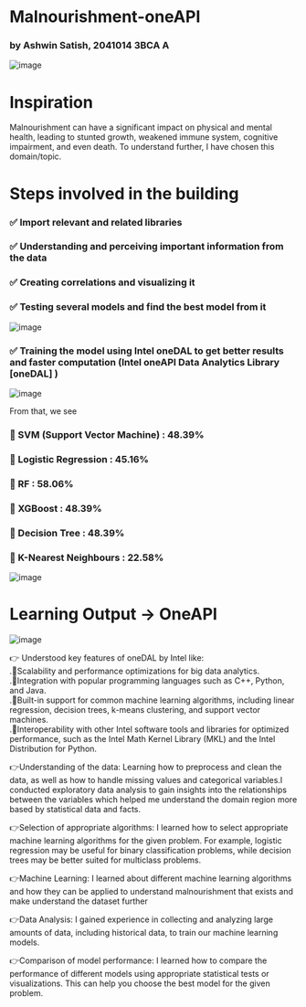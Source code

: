 # Malnourishment-oneAPI
### by Ashwin Satish, 2041014 3BCA A

![image](https://user-images.githubusercontent.com/84863353/225493726-e54cbe62-5486-47c7-b370-1e18e41ccc46.png)

# Inspiration

Malnourishment can have a significant impact on physical and mental health, leading to stunted growth, weakened immune system, cognitive impairment, and even death.
To understand further, I have chosen this domain/topic.

# Steps involved in the building


### ✅ Import relevant and related libraries

### ✅ Understanding and perceiving important information from the data

### ✅ Creating correlations and visualizing it 

### ✅ Testing several models and find the best model from it

![image](https://user-images.githubusercontent.com/84863353/225496989-4df977b6-66c1-4db8-8dc7-409b4adfb40f.png)

### ✅ Training the model using Intel oneDAL to get better results and faster computation (Intel oneAPI Data Analytics Library [oneDAL] )

![image](https://user-images.githubusercontent.com/84863353/225495385-259b5535-6372-458b-bce2-977ebd1261b0.png)

From that, we see 

### 🌟 SVM (Support Vector Machine) : 48.39% 
### 🌟 Logistic Regression : 45.16%
### 🌟 RF : 58.06%
### 🌟 XGBoost : 48.39%
### 🌟 Decision Tree : 48.39%
### 🌟 K-Nearest Neighbours : 22.58%

![image](https://user-images.githubusercontent.com/84863353/225495874-52343ba0-2e5e-44b7-8f1e-a5312a9cc3be.png)

# Learning Output -> OneAPI
![image](https://user-images.githubusercontent.com/84863353/225495947-2beb9046-b97c-4c8d-9e29-b72939da658b.png)

👉 Understood key features of oneDAL by Intel like: <br>
 .🎯Scalability and performance optimizations for big data analytics.<br>
 .🎯Integration with popular programming languages such as C++, Python, and Java.<br>
 .🎯Built-in support for common machine learning algorithms, including linear regression, decision trees, k-means clustering, and support vector machines.<br>
 .🎯Interoperability with other Intel software tools and libraries for optimized performance, such as the Intel Math Kernel Library (MKL) and the Intel Distribution for Python.<br>
 
 👉Understanding of the data: Learning how to preprocess and clean the data, as well as how to handle missing values and categorical variables.I conducted exploratory data analysis to gain insights into the relationships between the variables which helped me understand the domain region more based by statistical data and facts.
 
 👉Selection of appropriate algorithms: I learned how to select appropriate machine learning algorithms for the given problem. For example, logistic regression may be useful for binary classification problems, while decision trees may be better suited for multiclass problems.
 
 👉Machine Learning: I learned about different machine learning algorithms and how they can be applied to understand malnourishment that exists and make understand the dataset further
 
 👉Data Analysis: I gained experience in collecting and analyzing large amounts of data, including historical data, to train our machine learning models.
 
 👉Comparison of model performance: I learned how to compare the performance of different models using appropriate statistical tests or visualizations. This can help you choose the best model for the given problem.


